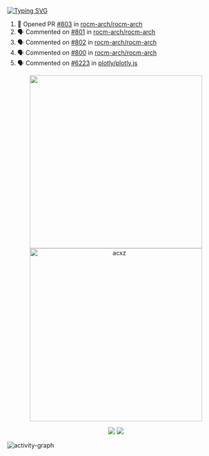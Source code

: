 [![Typing SVG](https://readme-typing-svg.herokuapp.com?size=16&color=AFFFA3&multiline=true&height=75&lines=contributing+to+robotics%2Faerospace%2Fml%2Fgpu+software;packaging+it+for+archlinux;ricer)](https://git.io/typing-svg)

<!--START_SECTION:activity-->
1. 💪 Opened PR [#803](https://github.com/rocm-arch/rocm-arch/pull/803) in [rocm-arch/rocm-arch](https://github.com/rocm-arch/rocm-arch)
2. 🗣 Commented on [#801](https://github.com/rocm-arch/rocm-arch/issues/801) in [rocm-arch/rocm-arch](https://github.com/rocm-arch/rocm-arch)
3. 🗣 Commented on [#802](https://github.com/rocm-arch/rocm-arch/issues/802) in [rocm-arch/rocm-arch](https://github.com/rocm-arch/rocm-arch)
4. 🗣 Commented on [#800](https://github.com/rocm-arch/rocm-arch/issues/800) in [rocm-arch/rocm-arch](https://github.com/rocm-arch/rocm-arch)
5. 🗣 Commented on [#6223](https://github.com/plotly/plotly.js/issues/6223) in [plotly/plotly.js](https://github.com/plotly/plotly.js)
<!--END_SECTION:activity-->

<p align="center">
  <img width="400em" src=https://github-readme-stats.vercel.app/api?username=acxz&include_all_commits=true&show_icons=true />
  <img width="400em" src="https://github-readme-streak-stats.herokuapp.com/?user=acxz&" alt="acxz" />
</p>

<p align="center">
  <img src=https://github-readme-stats.vercel.app/api/top-langs/?username=acxz&layout=compact />
  <img src=https://github-profile-trophy.vercel.app/?username=acxz&row=2&column=4 />
</p>

![activity-graph](https://activity-graph.herokuapp.com/graph?username=acxz&theme=aqua)

